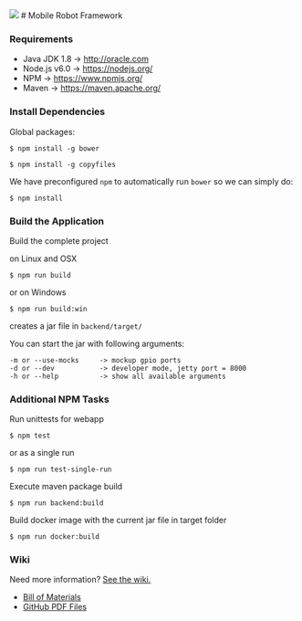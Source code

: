 <img src="https://travis-ci.org/weiss19ja/amos-ss16-proj2.svg?branch=master">
# Mobile Robot Framework

### Requirements

* Java JDK 1.8 -> http://oracle.com
* Node.js v6.0 ->  https://nodejs.org/
* NPM  -> https://www.npmjs.org/
* Maven -> https://maven.apache.org/

### Install Dependencies

Global packages:

```
$ npm install -g bower  
```

```
$ npm install -g copyfiles
```

We have preconfigured `npm` to automatically run `bower` so we can simply do:

```
$ npm install
```

### Build the Application

Build the complete project

on Linux and OSX  
```
$ npm run build
```

or on Windows  
```
$ npm run build:win
```

creates a jar file in `backend/target/`

You can start the jar with following arguments:

```
-m or --use-mocks     -> mockup gpio ports
-d or --dev           -> developer mode, jetty port = 8000
-h or --help          -> show all available arguments
```

### Additional NPM Tasks

Run unittests for webapp  
```
$ npm test
```

or as a single run  
```
$ npm run test-single-run
```

Execute maven package build  
```
$ npm run backend:build
```

Build docker image with the current jar file in target folder  
```
$ npm run docker:build
```


### Wiki
Need more information? [See the wiki.](https://github.com/weiss19ja/amos-ss16-proj2/wiki)   

- [Bill of Materials](https://github.com/weiss19ja/amos-ss16-proj2/blob/master/info/Bill%20of%20Materials.md)  
- [GitHub PDF Files](https://github.com/weiss19ja/amos-ss16-proj2/tree/master/info)  
